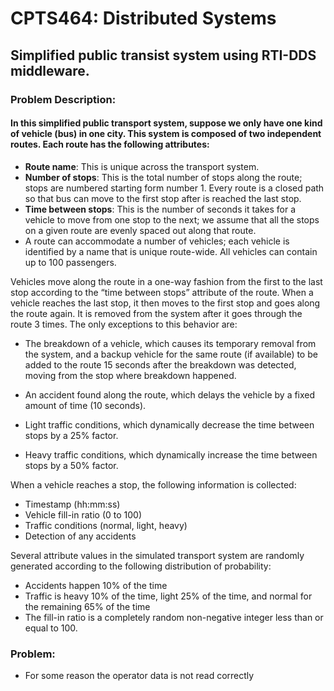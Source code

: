 # CPTS464: Distributed Systems

## Simplified public transist system using RTI-DDS middleware.

### Problem Description:

#### In this simplified public transport system, suppose we only have one kind of vehicle (bus) in one city. This system is composed of two independent routes. Each route has the following attributes: 
- **Route name**: This is unique across the transport system.
- **Number of stops**: This is the total number of stops along the route; stops are numbered starting form number 1. Every route is a closed path so that bus can move to the first stop after is reached the last stop. 
- **Time between stops**: This is the number of seconds it takes for a vehicle to move from one stop to the next; we assume that all the stops on a given route are evenly spaced out along that route.
- A route can accommodate a number of vehicles; each vehicle is identified by a name that is unique route-wide. All vehicles can contain up to 100 passengers.

Vehicles move along the route in a one-way fashion from the first to the last stop according to the “time between stops” attribute of the route. When a vehicle reaches the last stop, it then moves to the first stop and goes along the route again. It is removed from the system after it goes through the route 3 times. The only exceptions to this behavior are:
- The breakdown of a vehicle, which causes its temporary removal from the system, and a backup vehicle for the same route (if available) to be added to the route 15 seconds after the breakdown was detected, moving from the stop where breakdown happened. 

- An accident found along the route, which delays the vehicle by a fixed amount of time (10 seconds).

- Light traffic conditions, which dynamically decrease the time between stops by a 25% factor.

- Heavy traffic conditions, which dynamically increase the time between stops by a 50% factor.

When a vehicle reaches a stop, the following information is collected:
- Timestamp (hh:mm:ss)
- Vehicle fill-in ratio (0 to 100)
- Traffic conditions (normal, light, heavy)
- Detection of any accidents

Several attribute values in the simulated transport system are randomly generated according to the following distribution of probability:
- Accidents happen 10% of the time
- Traffic is heavy 10% of the time, light 25% of the time, and normal for the remaining 65% of the time
- The fill-in ratio is a completely random non-negative integer less than or equal to 100.

 
 ### Problem: 
  - For some reason the operator data is not read correctly
